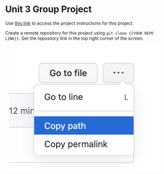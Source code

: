# Unit 3 Group Project

Use <a href="https://docs.google.com/document/d/11AYaHCLAfhhfhOGxrnmfAlDYGFhdiL_8Jtmziaxilo4/copy" target="_blank" rel="noopener">this link</a> to access the project instructions for this project.

Create a remote repository for this project using `git clone {{YOUR REPO LINK}}`. Get the repository link in the top right corner of the screen.

<p align="center">
<img src="/repolink.png" alt="repo link">
</p>
